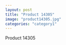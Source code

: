 ```yaml
---
layout: post
title: "Product 14305"
image: "product14305.jpg"
categories: "category1"
---
```

Product 14305

